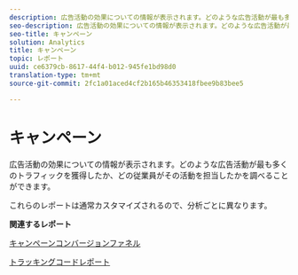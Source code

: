 ```yaml
---
description: 広告活動の効果についての情報が表示されます。どのような広告活動が最も多くのトラフィックを獲得したか、どの従業員がその活動を担当したかを調べることができます。
seo-description: 広告活動の効果についての情報が表示されます。どのような広告活動が最も多くのトラフィックを獲得したか、どの従業員がその活動を担当したかを調べることができます。
seo-title: キャンペーン
solution: Analytics
title: キャンペーン
topic: レポート
uuid: ce6379cb-8617-44f4-b012-945fe1bd98d0
translation-type: tm+mt
source-git-commit: 2fc1a01aced4cf2b165b46353418fbee9b83bee5

---
```



# キャンペーン

広告活動の効果についての情報が表示されます。どのような広告活動が最も多くのトラフィックを獲得したか、どの従業員がその活動を担当したかを調べることができます。

これらのレポートは通常カスタマイズされるので、分析ごとに異なります。

**関連するレポート**

[キャンペーンコンバージョンファネル](/help/components/c-variables/dimensionslist/reports-campaign-conversion-funnel.md)

[トラッキングコードレポート](/help/components/c-variables/dimensionslist/reports-tracking-codes.md)
